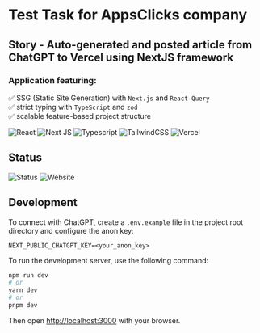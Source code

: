 # Test Task for AppsClicks company

## Story - Auto-generated and posted article from ChatGPT to Vercel using NextJS framework

### Application featuring:

✅ SSG (Static Site Generation) with `Next.js` and `React Query`  
✅ strict typing with `TypeScript` and `zod`  
✅ scalable feature-based project structure

![React](https://img.shields.io/badge/react-%2320232a.svg?style=for-the-badge&logo=react&logoColor=%2361DAFB)
![Next JS](https://img.shields.io/badge/Next-black?style=for-the-badge&logo=next.js&logoColor=white)
![Typescript](https://img.shields.io/badge/typescript-%23007ACC.svg?style=for-the-badge&logo=typescript&logoColor=white)
![TailwindCSS](https://img.shields.io/badge/tailwindcss-%2338B2AC.svg?style=for-the-badge&logo=tailwind-css&logoColor=white)
![Vercel](https://img.shields.io/badge/vercel-%23000000.svg?style=for-the-badge&logo=vercel&logoColor=white)

## Status

![Status](https://img.shields.io/github/deployments/kfirfitousi/pasta-quiz/production?label=vercel&logo=vercel&style=for-the-badge)
![Website](https://img.shields.io/website?down_color=lightgrey&down_message=down&style=for-the-badge&up_color=limegreen&up_message=online&url=https%3A%2F%2Fpasta.kfirfitousi.com)

## Development

To connect with ChatGPT, create a `.env.example` file in the project root directory and configure the anon key:

```
NEXT_PUBLIC_CHATGPT_KEY=<your_anon_key>
```

To run the development server, use the following command:

```bash
npm run dev
# or
yarn dev
# or
pnpm dev
```

Then open [http://localhost:3000](http://localhost:3000) with your browser.
